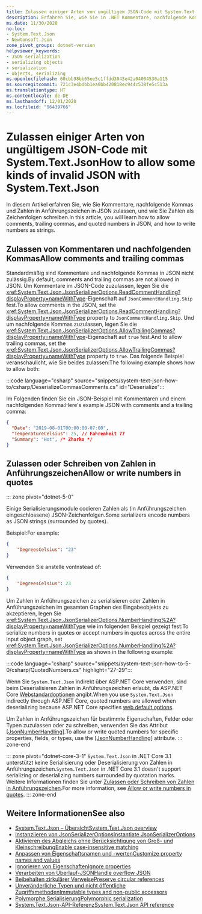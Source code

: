 ```yaml
---
title: Zulassen einiger Arten von ungültigem JSON-Code mit System.Text.Json
description: Erfahren Sie, wie Sie in .NET Kommentare, nachfolgende Kommas und Zahlen in Anführungszeichen beim Serialisieren in und Deserialisieren aus JSON zulassen.
ms.date: 11/30/2020
no-loc:
- System.Text.Json
- Newtonsoft.Json
zone_pivot_groups: dotnet-version
helpviewer_keywords:
- JSON serialization
- serializing objects
- serialization
- objects, serializing
ms.openlocfilehash: 60cbb98bb65ee5c1ffdd3043e42a04004530a115
ms.sourcegitcommit: 721c3e4bdbb1ea0bb420818ec944c538fe5c513a
ms.translationtype: HT
ms.contentlocale: de-DE
ms.lasthandoff: 12/01/2020
ms.locfileid: "96439766"
---
```

# <a name="how-to-allow-some-kinds-of-invalid-json-with-no-locsystemtextjson"></a><span data-ttu-id="2fbab-103">Zulassen einiger Arten von ungültigem JSON-Code mit System.Text.Json</span><span class="sxs-lookup"><span data-stu-id="2fbab-103">How to allow some kinds of invalid JSON with System.Text.Json</span></span>

<span data-ttu-id="2fbab-104">In diesem Artikel erfahren Sie, wie Sie Kommentare, nachfolgende Kommas und Zahlen in Anführungszeichen in JSON zulassen, und wie Sie Zahlen als Zeichenfolgen schreiben.</span><span class="sxs-lookup"><span data-stu-id="2fbab-104">In this article, you will learn how to allow comments, trailing commas, and quoted numbers in JSON, and how to write numbers as strings.</span></span>

## <a name="allow-comments-and-trailing-commas"></a><span data-ttu-id="2fbab-105">Zulassen von Kommentaren und nachfolgenden Kommas</span><span class="sxs-lookup"><span data-stu-id="2fbab-105">Allow comments and trailing commas</span></span>

<span data-ttu-id="2fbab-106">Standardmäßig sind Kommentare und nachfolgende Kommas in JSON nicht zulässig.</span><span class="sxs-lookup"><span data-stu-id="2fbab-106">By default, comments and trailing commas are not allowed in JSON.</span></span> <span data-ttu-id="2fbab-107">Um Kommentare im JSON-Code zuzulassen, legen Sie die <xref:System.Text.Json.JsonSerializerOptions.ReadCommentHandling?displayProperty=nameWithType>-Eigenschaft auf `JsonCommentHandling.Skip` fest.</span><span class="sxs-lookup"><span data-stu-id="2fbab-107">To allow comments in the JSON, set the <xref:System.Text.Json.JsonSerializerOptions.ReadCommentHandling?displayProperty=nameWithType> property to `JsonCommentHandling.Skip`.</span></span>
<span data-ttu-id="2fbab-108">Und um nachfolgende Kommas zuzulassen, legen Sie die <xref:System.Text.Json.JsonSerializerOptions.AllowTrailingCommas?displayProperty=nameWithType>-Eigenschaft auf `true` fest.</span><span class="sxs-lookup"><span data-stu-id="2fbab-108">And to allow trailing commas, set the <xref:System.Text.Json.JsonSerializerOptions.AllowTrailingCommas?displayProperty=nameWithType> property to `true`.</span></span> <span data-ttu-id="2fbab-109">Das folgende Beispiel veranschaulicht, wie Sie beides zulassen:</span><span class="sxs-lookup"><span data-stu-id="2fbab-109">The following example shows how to allow both:</span></span>

:::code language="csharp" source="snippets/system-text-json-how-to/csharp/DeserializeCommasComments.cs" id="Deserialize":::

<span data-ttu-id="2fbab-110">Im Folgenden finden Sie ein JSON-Beispiel mit Kommentaren und einem nachfolgenden Komma:</span><span class="sxs-lookup"><span data-stu-id="2fbab-110">Here's example JSON with comments and a trailing comma:</span></span>

```json
{
  "Date": "2019-08-01T00:00:00-07:00",
  "TemperatureCelsius": 25, // Fahrenheit 77
  "Summary": "Hot", /* Zharko */
}
```

## <a name="allow-or-write-numbers-in-quotes"></a><span data-ttu-id="2fbab-111">Zulassen oder Schreiben von Zahlen in Anführungszeichen</span><span class="sxs-lookup"><span data-stu-id="2fbab-111">Allow or write numbers in quotes</span></span>

::: zone pivot="dotnet-5-0"

<span data-ttu-id="2fbab-112">Einige Serialisierungsmodule codieren Zahlen als (in Anführungszeichen eingeschlossene) JSON-Zeichenfolgen.</span><span class="sxs-lookup"><span data-stu-id="2fbab-112">Some serializers encode numbers as JSON strings (surrounded by quotes).</span></span>

<span data-ttu-id="2fbab-113">Beispiel:</span><span class="sxs-lookup"><span data-stu-id="2fbab-113">For example:</span></span>

```json
{
    "DegreesCelsius": "23"
}
```

<span data-ttu-id="2fbab-114">Verwenden Sie anstelle von</span><span class="sxs-lookup"><span data-stu-id="2fbab-114">Instead of:</span></span>

```json
{
    "DegreesCelsius": 23
}
```

<span data-ttu-id="2fbab-115">Um Zahlen in Anführungszeichen zu serialisieren oder Zahlen in Anführungszeichen im gesamten Graphen des Eingabeobjekts zu akzeptieren, legen Sie <xref:System.Text.Json.JsonSerializerOptions.NumberHandling%2A?displayProperty=nameWithType> wie im folgenden Beispiel gezeigt fest:</span><span class="sxs-lookup"><span data-stu-id="2fbab-115">To serialize numbers in quotes or accept numbers in quotes across the entire input object graph, set <xref:System.Text.Json.JsonSerializerOptions.NumberHandling%2A?displayProperty=nameWithType> as shown in the following example:</span></span>

:::code language="csharp" source="snippets/system-text-json-how-to-5-0/csharp/QuotedNumbers.cs" highlight="27-29":::

<span data-ttu-id="2fbab-116">Wenn Sie `System.Text.Json` indirekt über ASP.NET Core verwenden, sind beim Deserialisieren Zahlen in Anführungszeichen erlaubt, da ASP.NET Core [Webstandardoptionen](xref:System.Text.Json.JsonSerializerDefaults.Web) angibt.</span><span class="sxs-lookup"><span data-stu-id="2fbab-116">When you use `System.Text.Json` indirectly through ASP.NET Core, quoted numbers are allowed when deserializing because ASP.NET Core specifies [web default options](xref:System.Text.Json.JsonSerializerDefaults.Web).</span></span>

<span data-ttu-id="2fbab-117">Um Zahlen in Anführungszeichen für bestimmte Eigenschaften, Felder oder Typen zuzulassen oder zu schreiben, verwenden Sie das Attribut [[JsonNumberHandling]](xref:System.Text.Json.Serialization.JsonNumberHandlingAttribute).</span><span class="sxs-lookup"><span data-stu-id="2fbab-117">To allow or write quoted numbers for specific properties, fields, or types, use the [[JsonNumberHandling]](xref:System.Text.Json.Serialization.JsonNumberHandlingAttribute) attribute.</span></span>
::: zone-end

::: zone pivot="dotnet-core-3-1"
<span data-ttu-id="2fbab-118">`System.Text.Json` in .NET Core 3.1 unterstützt keine Serialisierung oder Deserialisierung von Zahlen in Anführungszeichen.</span><span class="sxs-lookup"><span data-stu-id="2fbab-118">`System.Text.Json` in .NET Core 3.1 doesn't support serializing or deserializing numbers surrounded by quotation marks.</span></span> <span data-ttu-id="2fbab-119">Weitere Informationen finden Sie unter [Zulassen oder Schreiben von Zahlen in Anführungszeichen](system-text-json-migrate-from-newtonsoft-how-to.md#allow-or-write-numbers-in-quotes).</span><span class="sxs-lookup"><span data-stu-id="2fbab-119">For more information, see [Allow or write numbers in quotes](system-text-json-migrate-from-newtonsoft-how-to.md#allow-or-write-numbers-in-quotes).</span></span>
::: zone-end

## <a name="see-also"></a><span data-ttu-id="2fbab-120">Weitere Informationen</span><span class="sxs-lookup"><span data-stu-id="2fbab-120">See also</span></span>

* [<span data-ttu-id="2fbab-121">System.Text.Json – Übersicht</span><span class="sxs-lookup"><span data-stu-id="2fbab-121">System.Text.Json overview</span></span>](system-text-json-overview.md)
* [<span data-ttu-id="2fbab-122">Instanziieren von JsonSerializerOptions</span><span class="sxs-lookup"><span data-stu-id="2fbab-122">Instantiate JsonSerializerOptions</span></span>](system-text-json-configure-options.md)
* [<span data-ttu-id="2fbab-123">Aktivieren des Abgleichs ohne Berücksichtigung von Groß- und Kleinschreibung</span><span class="sxs-lookup"><span data-stu-id="2fbab-123">Enable case-insensitive matching</span></span>](system-text-json-character-casing.md)
* [<span data-ttu-id="2fbab-124">Anpassen von Eigenschaftsnamen und -werten</span><span class="sxs-lookup"><span data-stu-id="2fbab-124">Customize property names and values</span></span>](system-text-json-customize-properties.md)
* [<span data-ttu-id="2fbab-125">Ignorieren von Eigenschaften</span><span class="sxs-lookup"><span data-stu-id="2fbab-125">Ignore properties</span></span>](system-text-json-ignore-properties.md)
* [<span data-ttu-id="2fbab-126">Verarbeiten von Überlauf-JSON</span><span class="sxs-lookup"><span data-stu-id="2fbab-126">Handle overflow JSON</span></span>](system-text-json-handle-overflow.md)
* [<span data-ttu-id="2fbab-127">Beibehalten zirkulärer Verweise</span><span class="sxs-lookup"><span data-stu-id="2fbab-127">Preserve circular references</span></span>](system-text-json-preserve-references.md)
* [<span data-ttu-id="2fbab-128">Unveränderliche Typen und nicht öffentliche Zugriffsmethoden</span><span class="sxs-lookup"><span data-stu-id="2fbab-128">Immutable types and non-public accessors</span></span>](system-text-json-immutability.md)
* [<span data-ttu-id="2fbab-129">Polymorphe Serialisierung</span><span class="sxs-lookup"><span data-stu-id="2fbab-129">Polymorphic serialization</span></span>](system-text-json-polymorphism.md)
* <span data-ttu-id="2fbab-130">[System.Text.Json-API-Referenz](xref:System.Text.Json)</span><span class="sxs-lookup"><span data-stu-id="2fbab-130">[System.Text.Json API reference](xref:System.Text.Json)</span></span>
